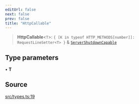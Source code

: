 ```yaml
---
editUrl: false
next: false
prev: false
title: "HttpCallable"
---
```


> **HttpCallable**\<`T`\>: `{ [K in typeof HTTP_METHODS[number]]: RequestLineSetter<T> }` & [`ServerShutdownCapable`](ServerShutdownCapable.md)

## Type parameters

• **T**

## Source

[src/types.ts:19](https://github.com/eddienubes/sagetest/blob/ce2c7f4/src/types.ts#L19)
